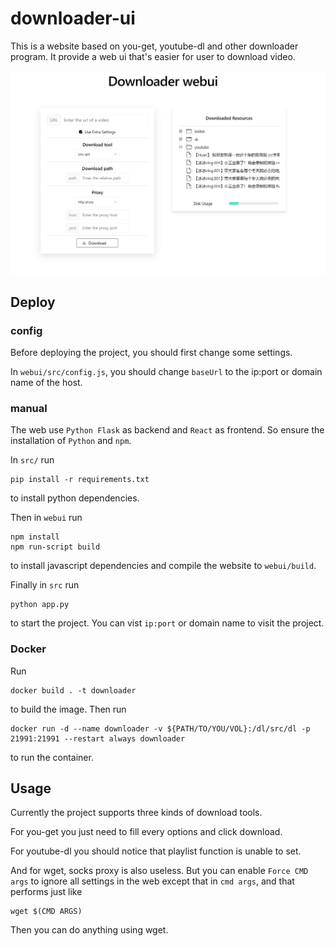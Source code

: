 # downloader-ui
This is a website based on you-get, youtube-dl and other downloader program. It provide a web ui that's easier for user to download video.

![app](./doc/app.png)

## Deploy
### config
Before deploying the project, you should first change some settings.

In ```webui/src/config.js```, you should change ```baseUrl``` to the ip:port or domain name of the host.

### manual
The web use ```Python Flask``` as backend and ```React``` as frontend. So ensure the installation of ```Python``` and  ```npm```.

In ```src/``` run 
```
pip install -r requirements.txt
```
to install python dependencies.

Then in ```webui``` run 
```
npm install
npm run-script build
```
to install javascript dependencies and compile the website to ```webui/build```.

Finally in ```src``` run 
```
python app.py
```
to start the project. You can vist ```ip:port``` or domain name to visit the project.

### Docker
Run 
```
docker build . -t downloader
```
to build the image. Then run
```
docker run -d --name downloader -v ${PATH/TO/YOU/VOL}:/dl/src/dl -p 21991:21991 --restart always downloader
```
to run the container.

## Usage
Currently the project supports three kinds of download tools. 

For you-get you just need to fill every options and click download.

For youtube-dl you should notice that playlist function is unable to set.

And for wget, socks proxy is also useless. But you can enable ```Force CMD args``` to ignore all settings in the web except that in ```cmd args```, and that performs just like 
```
wget $(CMD ARGS)
```
Then you can do anything using wget.